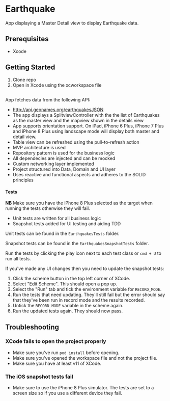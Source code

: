 # Earthquake
App displaying a Master Detail view to display Earthquake data.

## Prerequisites

* Xcode

## Getting Started

1. Clone repo
2. Open in Xcode using the xcworkspace file

##

App fetches data from the following API:
- http://api.geonames.org/earthquakesJSON
- The app displays a SplitviewController with the the list of Earthquakes as the master view and the mapview shown in the details view
-  App supports orientation support. On iPad, iPhone 6 Plus, iPhone 7 Plus and iPhone 8 Plus using landscape mode will display both master and detail view.
- Table view can be refreshed using the pull-to-refresh action
- MVP architecture is used
- Repository pattern is used for the business logic
- All dependecies are injected and can be mocked
- Custom networking layer implemented
- Project structured into Data, Domain and UI layer
- Uses reactive and functional aspects and adheres to the SOLID principles


#### Tests
**NB** Make sure you have the iPhone 8 Plus selected as the target when running the tests otherwise they will fail.

- Unit tests are written for all business logic
- Snapshot tests added for UI testing and aiding TDD

Unit tests can be found in the `EarthquakesTests` folder.

Snapshot tests can be found in the `EarthquakesSnapshotTests` folder.

Run the tests by clicking the play icon next to each test class or `cmd + U` to run all tests.

If you've made any UI changes then you need to update the snapshot tests:
1. Click the scheme button in the top left corner of XCode.
2. Select "Edit Scheme". This should open a pop up. 
3. Select the "Run" tab and tick the environment variable for `RECORD_MODE`.
4. Run the tests that need updating. They'll still fail but the error should say that they've been run in record mode and the results recorded.
5. Untick the `RECORD_MODE` variable in the scheme again.
6. Run the updated tests again. They should now pass.

## Troubleshooting

### XCode fails to open the project properly
* Make sure you've run `pod install` before opening.
* Make sure you've opened the workspace file and not the project file.
* Make sure you have at least v11 of XCode.

### The iOS snapshot tests fail
* Make sure to use the iPhone 8 Plus simulator. The tests are set to a screen size so if you use a different device they fail.

